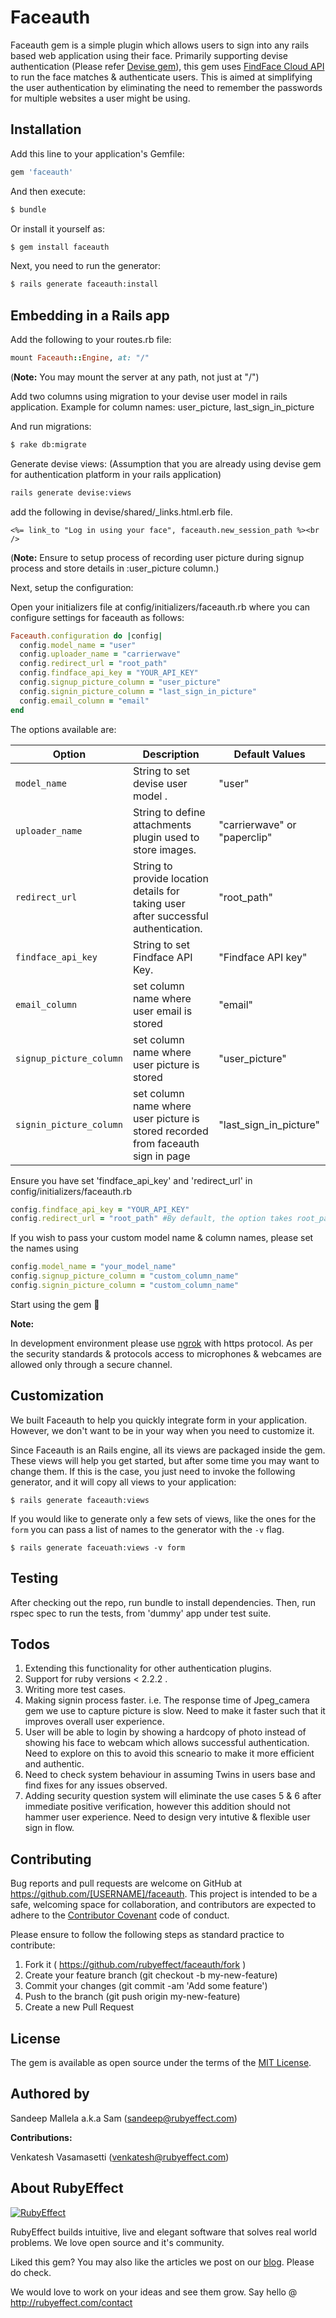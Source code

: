 # Faceauth
Faceauth gem is a simple plugin which allows users to sign into any rails based web application using their face. Primarily supporting devise authentication (Please refer [Devise gem](https://github.com/plataformatec/devise)), this gem uses [FindFace Cloud API](https://findface.pro/en/) to run the face matches & authenticate users. This is aimed at simplifying the user authentication by eliminating the need to remember the passwords for multiple websites a user might be using.

## Installation
Add this line to your application's Gemfile:

```ruby
gem 'faceauth'
```

And then execute:
```bash
$ bundle
```

Or install it yourself as:
```bash
$ gem install faceauth
```

Next, you need to run the generator:
```bash
$ rails generate faceauth:install
```


## Embedding in a Rails app

Add the following to your routes.rb file:

``` ruby
mount Faceauth::Engine, at: "/"
```

(**Note:** You may mount the server at any path, not just at "/")

Add two columns using migration to your devise user model in rails application. Example for column names: user_picture, last_sign_in_picture

And run migrations:

```bash
$ rake db:migrate
```

Generate devise views: (Assumption that you are already using devise gem for authentication platform in your rails application)

```bash
rails generate devise:views
```

add the following in devise/shared/_links.html.erb file.

``` erb
<%= link_to "Log in using your face", faceauth.new_session_path %><br />
```
(**Note:** Ensure to setup process of recording user picture during signup process and store details in :user_picture column.)

Next, setup the configuration:

Open your initializers file at config/initializers/faceauth.rb where you can configure settings for faceauth as follows:

```ruby
Faceauth.configuration do |config|
  config.model_name = "user"
  config.uploader_name = "carrierwave"
  config.redirect_url = "root_path"
  config.findface_api_key = "YOUR_API_KEY"
  config.signup_picture_column = "user_picture"
  config.signin_picture_column = "last_sign_in_picture"
  config.email_column = "email"
end 
```

The options available are:

| Option                    | Description                                                                         | Default Values                              |
| -----------------         | -------------------------------                                                     | --------------------------------            |
| `model_name`              | String to set devise user model .                                                   | "user"                                      |
| `uploader_name`           | String to define attachments plugin used to store images.                           | "carrierwave" or "paperclip"                |
| `redirect_url`            | String to provide location details for taking user after successful authentication. | "root_path"                                 |
| `findface_api_key`        | String to set Findface API Key.                                                     | "Findface API key"                          |
| `email_column`            | set column name where user email is stored                                          | "email"                                     |
| `signup_picture_column`   | set column name where user picture is stored                                        | "user_picture"                              |
| `signin_picture_column`   | set column name where user picture is stored recorded from faceauth sign in page    | "last_sign_in_picture"                      |


Ensure you have set 'findface_api_key' and 'redirect_url' in config/initializers/faceauth.rb

```ruby
config.findface_api_key = "YOUR_API_KEY"
config.redirect_url = "root_path" #By default, the option takes root_path of your rails application. 
```
If you wish to pass your custom model name & column names, please set the names using

```ruby
config.model_name = "your_model_name" 
config.signup_picture_column = "custom_column_name"
config.signin_picture_column = "custom_column_name"                                  
```

Start using the gem 🙂


**Note:**

In development environment please use [ngrok](https://ngrok.com/) with https protocol. As per the security standards & protocols access to microphones & webcames are allowed only through a secure channel.

## Customization

We built Faceauth to help you quickly integrate form in your application. However, we don't want to be in your way when you need to customize it.

Since Faceauth is an Rails engine, all its views are packaged inside the gem. These views will help you get started, but after some time you may want to change them. If this is the case, you just need to invoke the following generator, and it will copy all views to your application:

```console
$ rails generate faceauth:views
```

If you would like to generate only a few sets of views, like the ones for the `form`
you can pass a list of names to the generator with the `-v` flag.

```console
$ rails generate faceuath:views -v form
```

## Testing

After checking out the repo, run bundle to install dependencies. Then, run rspec spec to run the tests, from 'dummy' app under test suite.

## Todos

1. Extending this functionality for other authentication plugins.
2. Support for ruby versions < 2.2.2 .
3. Writing more test cases.
4. Making signin process faster. i.e. The response time of Jpeg_camera gem we use to capture picture is slow. Need to make it faster such that it improves overall user experience. 
5. User will be able to login by showing a hardcopy of photo instead of showing his face to webcam which allows successful authentication. Need to explore on this to avoid this scneario to make it more efficient and authentic. 
6. Need to check system behaviour in assuming Twins in users base and find fixes for any issues observed.
7. Adding security question system will eliminate the use cases 5 & 6 after immediate positive verification, however this addition should not hammer user experience. Need to design very intutive & flexible user sign in flow. 
  

## Contributing

Bug reports and pull requests are welcome on GitHub at https://github.com/[USERNAME]/faceauth. This project is intended to be a safe, welcoming space for collaboration, and contributors are expected to adhere to the [Contributor Covenant](http://contributor-covenant.org) code of conduct.

Please ensure to follow the following steps as standard practice to contribute:

1. Fork it ( https://github.com/rubyeffect/faceauth/fork )
2. Create your feature branch (git checkout -b my-new-feature)
3. Commit your changes (git commit -am 'Add some feature')
4. Push to the branch (git push origin my-new-feature)
5. Create a new Pull Request


## License

The gem is available as open source under the terms of the [MIT License](http://opensource.org/licenses/MIT).

## Authored by

Sandeep Mallela a.k.a Sam (sandeep@rubyeffect.com)

**Contributions:**

Venkatesh Vasamasetti (venkatesh@rubyeffect.com)

## About RubyEffect

<a href="http://www.rubyeffect.com" target="_blank">
  <img src="http://blog.rubyeffect.com/wp-content/uploads/2015/05/cropped-re_original_logo.png" alt="RubyEffect">
</a>

RubyEffect builds intuitive, live and elegant software that solves real world problems. We love open source and it's community.

Liked this gem? You may also like the articles we post on our [blog](http://blog.rubyeffect.com). Please do check.

We would love to work on your ideas and see them grow. Say hello @ http://rubyeffect.com/contact